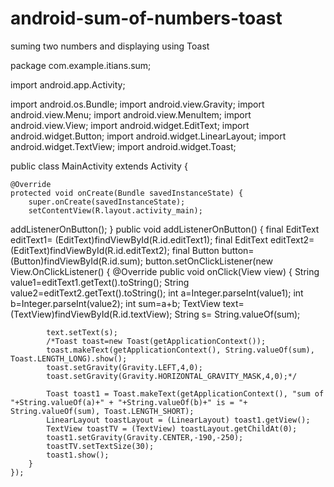 # android-sum-of-numbers-toast
suming two numbers and displaying using Toast

package com.example.itians.sum;

import android.app.Activity;

import android.os.Bundle;
import android.view.Gravity;
import android.view.Menu;
import android.view.MenuItem;
import android.view.View;
import android.widget.EditText;
import android.widget.Button;
import android.widget.LinearLayout;
import android.widget.TextView;
import android.widget.Toast;

public class MainActivity extends Activity {

    @Override
    protected void onCreate(Bundle savedInstanceState) {
        super.onCreate(savedInstanceState);
        setContentView(R.layout.activity_main);

addListenerOnButton();
    }
public void addListenerOnButton()
{
    final EditText editText1= (EditText)findViewById(R.id.editText1);
    final EditText editText2= (EditText)findViewById(R.id.editText2);
    final Button button= (Button)findViewById(R.id.sum);
    button.setOnClickListener(new View.OnClickListener() {
        @Override
        public void onClick(View view) {
            String value1=editText1.getText().toString();
            String value2=editText2.getText().toString();
            int a=Integer.parseInt(value1);
            int b=Integer.parseInt(value2);
            int sum=a+b;
            TextView text=(TextView)findViewById(R.id.textView);
           String s= String.valueOf(sum);

            text.setText(s);
            /*Toast toast=new Toast(getApplicationContext());
            toast.makeText(getApplicationContext(), String.valueOf(sum), Toast.LENGTH_LONG).show();
            toast.setGravity(Gravity.LEFT,4,0);
            toast.setGravity(Gravity.HORIZONTAL_GRAVITY_MASK,4,0);*/

            Toast toast1 = Toast.makeText(getApplicationContext(), "sum of "+String.valueOf(a)+" + "+String.valueOf(b)+" is = "+ String.valueOf(sum), Toast.LENGTH_SHORT);
            LinearLayout toastLayout = (LinearLayout) toast1.getView();
            TextView toastTV = (TextView) toastLayout.getChildAt(0);
            toast1.setGravity(Gravity.CENTER,-190,-250);
            toastTV.setTextSize(30);
            toast1.show();
        }
    });

